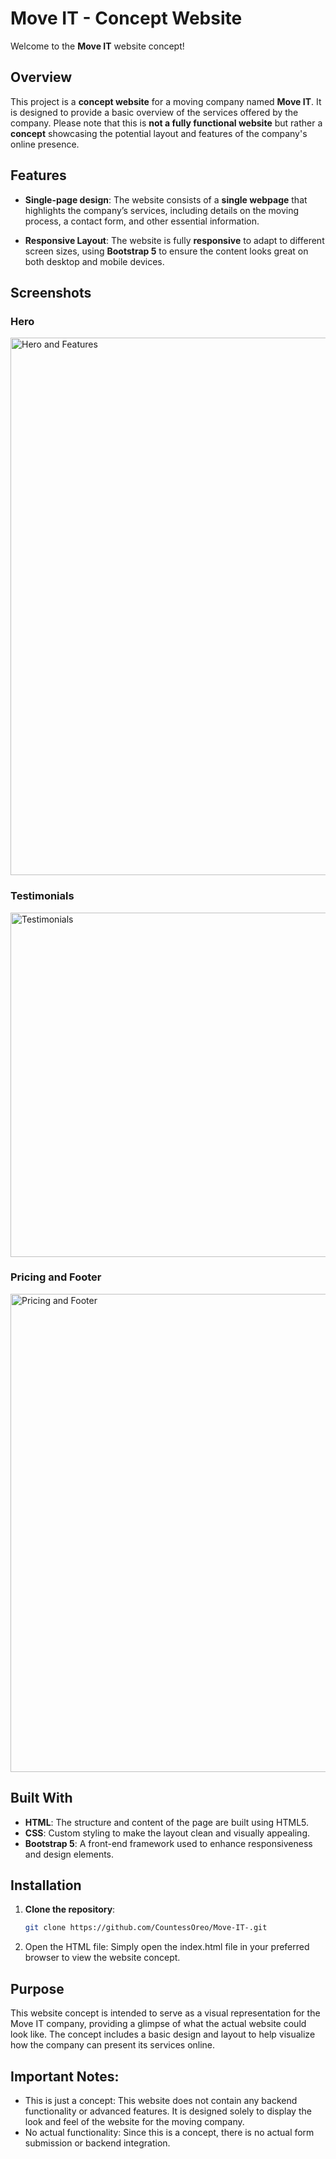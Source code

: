 # Move IT - Concept Website

Welcome to the **Move IT** website concept!

## Overview

This project is a **concept website** for a moving company named **Move IT**. It is designed to provide a basic overview of the services offered by the company. Please note that this is **not a fully functional website** but rather a **concept** showcasing the potential layout and features of the company's online presence.

## Features

- **Single-page design**: The website consists of a **single webpage** that highlights the company’s services, including details on the moving process, a contact form, and other essential information.
  
- **Responsive Layout**: The website is fully **responsive** to adapt to different screen sizes, using **Bootstrap 5** to ensure the content looks great on both desktop and mobile devices.


## Screenshots

### Hero
<img width="1429" height="860" alt="Hero and Features" src="https://github.com/user-attachments/assets/902dbe15-b08a-46a0-b505-fd6be84652d9" />

### Testimonials
<img width="1494" height="551" alt="Testimonials" src="https://github.com/user-attachments/assets/8444df3f-eee4-44cf-8d17-9ca6d53b2c09" />

### Pricing and Footer
<img width="1515" height="765" alt="Pricing and Footer" src="https://github.com/user-attachments/assets/7933f169-a5fd-418b-a8e6-8c89fd4cf6fa" />


## Built With

- **HTML**: The structure and content of the page are built using HTML5.
- **CSS**: Custom styling to make the layout clean and visually appealing.
- **Bootstrap 5**: A front-end framework used to enhance responsiveness and design elements.

## Installation

1. **Clone the repository**:
   ```bash
   git clone https://github.com/CountessOreo/Move-IT-.git
   ```

2. Open the HTML file:
Simply open the index.html file in your preferred browser to view the website concept.


## Purpose

This website concept is intended to serve as a visual representation for the Move IT company, providing a glimpse of what the actual website could look like. The concept includes a basic design and layout to help visualize how the company can present its services online.

## Important Notes:

-  This is just a concept: This website does not contain any backend functionality or advanced features. It is designed solely to display the look and feel of the website for the moving company.
-  No actual functionality: Since this is a concept, there is no actual form submission or backend integration.
